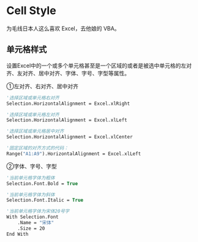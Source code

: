 # Cell Style


为毛线日本人这么喜欢 Excel，去他娘的 VBA。

<!--more-->

## 单元格样式

设置Excel中的一个或多个单元格甚至是一个区域的或者是被选中单元格的左对齐、友对齐、居中对齐、字体、字号、字型等属性。

①左对齐、右对齐、居中对齐

```vb
'选择区域或单元格右对齐　　
Selection.HorizontalAlignment = Excel.xlRight

'选择区域或单元格左对齐
Selection.HorizontalAlignment = Excel.xlLeft

'选择区域或单元格居中对齐　　
Selection.HorizontalAlignment = Excel.xlCenter

'固定区域的对齐方式的代码：
Range("A1:A9").HorizontalAlignment = Excel.xlLeft
```

②字体、字号、字型

```vb
'当前单元格字体为粗体
Selection.Font.Bold = True

'当前单元格字体为斜体
Selection.Font.Italic = True

'当前单元格字体为宋体20号字
With Selection.Font
	.Name = "宋体"
	.Size = 20
End With
```



　


